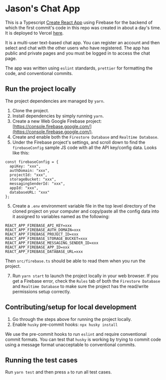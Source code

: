 # Jason's Chat App

This is a Typescript [Create React App](https://github.com/facebook/create-react-app) using Firebase for the backend of which the first commit's code in this repo was created in about a day's time. It is deployed to Vercel [here](https://jasons-chat-app.vercel.app/login).

It is a multi-user text-based chat app. You can register an account and then select and chat with the other users who have registered. The app has public and private pages and you must be logged in to access the chat page.

The app was written using `eslint` standards, `prettier` for formatting the code, and conventional commits.

## Run the project locally

The project dependencies are managed by `yarn`.

1. Clone the project.
2. Install dependencies by simply running `yarn`.
3. Create a new Web Google Firebase project: [https://console.firebase.google.com/](https://console.firebase.google.com/).
4. Create and enable both the `Firestore Database` and `Realtime Database`.
5. Under the Firebase project's settings, and scroll down to find the `firebaseConfig` sample JS code with all the API key/config data. Looks like this:

```
const firebaseConfig = {
  apiKey: "xxx",
  authDomain: "xxx",
  projectId: "xxx",
  storageBucket: "xxx",
  messagingSenderId: "xxx",
  appId: "xxx",
  databaseURL: "xxx"
};
```

5. Create a `.env` environment variable file in the top level directory of the cloned project on your computer and copy/paste all the config data into it assigned to variables named as the following:

```
REACT_APP_FIREBASE_API_KEY=xxx
REACT_APP_FIREBASE_AUTH_DOMAIN=xxx
REACT_APP_FIREBASE_PROJECT_ID=xxx
REACT_APP_FIREBASE_STORAGE_BUCKET=xxx
REACT_APP_FIREBASE_MESSAGING_SENDER_ID=xxx
REACT_APP_FIREBASE_APP_ID=xxx
REACT_APP_FIREBASE_DATABASE_URL=xxx
```

Then `src/firebase.ts` should be able to read them when you run the project.

7. Run `yarn start` to launch the project locally in your web browser. If you get a Firebase error, check the `Rules` tab of both the `Firestore Database` and `Realtime Database` to make sure the project has the read/write permissions setup correctly.

## Contributing/setup for local development

1. Go through the steps above for running the project locally.
2. Enable `husky` pre-commit hooks: `npx husky install`

We use the pre-commit hooks to run `eslint` and require conventional commit formats. You can test that `husky` is working by trying to commit code using a message format unacceptable to conventional commits.

## Running the test cases

Run `yarn test` and then press `a` to run all test cases.

